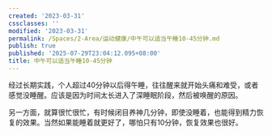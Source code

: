 ```yaml
---
created: '2023-03-31'
cssclasses: ''
modified: '2023-03-31'
permalink: /Spaces/2-Area/运动健康/中午可以适当午睡10-45分钟.md
publish: true
published: '2025-07-29T23:04:12.095+08:00'
title: 中午可以适当午睡10-45分钟
---
```

经过长期实践，个人超过40分钟以后得午睡，往往醒来就开始头痛和难受，或者感觉没睡醒。应该是因为时间太长进入了深睡眠阶段，然后被唤醒的原因。

另一方面，就算很忙很忙，有时候闭目养神几分钟，即使没睡着，也能得到精力恢复的效果。当然如果能睡着就更好了，哪怕只有10分钟，恢复效果也很好。